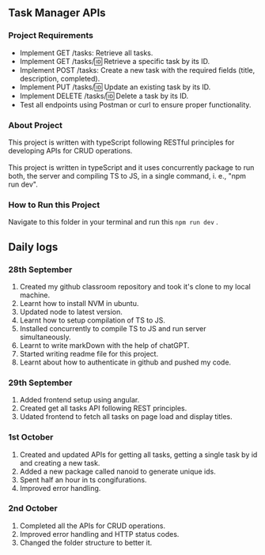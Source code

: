 ## Task Manager APIs

### Project Requirements

- Implement GET /tasks: Retrieve all tasks.
- Implement GET /tasks/:id: Retrieve a specific task by its ID.
- Implement POST /tasks: Create a new task with the required fields (title, description, completed).
- Implement PUT /tasks/:id: Update an existing task by its ID.
- Implement DELETE /tasks/:id: Delete a task by its ID.
- Test all endpoints using Postman or curl to ensure proper functionality.

### About Project

This project is written with typeScript following RESTful principles for developing APIs for CRUD operations. <br> <br>
This project is written in typeScript and it uses concurrently package to run both, the server and compiling TS to JS, in a single command, i. e., "npm run dev".

### How to Run this Project

Navigate to this folder in your terminal and run this `npm run dev` .

## Daily logs

### 28th September

1. Created my github classroom repository and took it's clone to my local machine.
2. Learnt how to install NVM in ubuntu.
3. Updated node to latest version.
4. Learnt how to setup compilation of TS to JS.
5. Installed concurrently to compile TS to JS and run server simultaneously.
6. Learnt to write markDown with the help of chatGPT.
7. Started writing readme file for this project.
8. Learnt about how to authenticate in github and pushed my code.

### 29th September

1. Added frontend setup using angular.
2. Created get all tasks API following REST principles.
3. Udated frontend to fetch all tasks on page load and display titles.

### 1st October

1. Created and updated APIs for getting all tasks, getting a single task by id and creating a new task.
2. Added a new package called nanoid to generate unique ids.
3. Spent half an hour in ts congifurations.
4. Improved error handling.

### 2nd October

1. Completed all the APIs for CRUD operations.
2. Improved error handling and HTTP status codes.
3. Changed the folder structure to better it.
